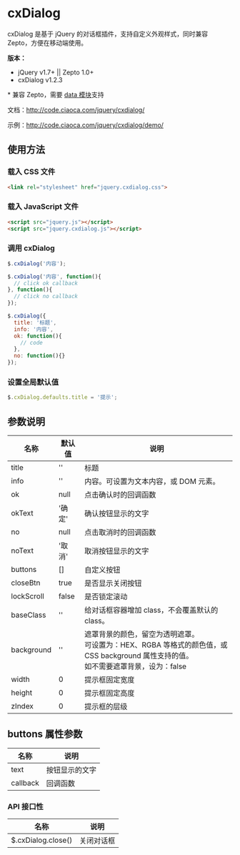 # cxDialog

cxDialog 是基于 jQuery 的对话框插件，支持自定义外观样式，同时兼容 Zepto，方便在移动端使用。

**版本：**
* jQuery v1.7+ || Zepto 1.0+
* cxDialog v1.2.3

\* 兼容 Zepto，需要 [data 模块](https://github.com/madrobby/zepto/blob/master/src/data.js)支持

文档：http://code.ciaoca.com/jquery/cxdialog/

示例：http://code.ciaoca.com/jquery/cxdialog/demo/

## 使用方法

### 载入 CSS 文件

```html
<link rel="stylesheet" href="jquery.cxdialog.css">
```

### 载入 JavaScript 文件

```html
<script src="jquery.js"></script>
<script src="jquery.cxdialog.js"></script>
```

### 调用 cxDialog

```javascript
$.cxDialog('内容');

$.cxDialog('内容', function(){
  // click ok callback
}, function(){
  // click no callback
});

$.cxDialog({
  title: '标题',
  info: '内容',
  ok: function(){
    // code
  },
  no: function(){}
});
```

### 设置全局默认值

``` javascript
$.cxDialog.defaults.title = '提示';
```

## 参数说明
名称|默认值|说明
---|---|---
title|''|标题
info|''|内容。可设置为文本内容，或 DOM 元素。
ok|null|点击确认时的回调函数
okText|'确 定'|确认按钮显示的文字
no|null|点击取消时的回调函数
noText|'取 消'|取消按钮显示的文字
buttons|[]|自定义按钮
closeBtn|true|是否显示关闭按钮
lockScroll|false|是否锁定滚动
baseClass|''|给对话框容器增加 class，不会覆盖默认的 class。
background|''|遮罩背景的颜色，留空为透明遮罩。<br>可设置为：HEX、RGBA 等格式的颜色值，或 CSS background 属性支持的值。<br>如不需要遮罩背景，设为：false
width|0|提示框固定宽度
height|0|提示框固定高度
zIndex|0|提示框的层级

## buttons 属性参数

名称|说明
---|---
text|按钮显示的文字
callback|回调函数

### API 接口性

名称|说明
---|---
$.cxDialog.close()|关闭对话框

